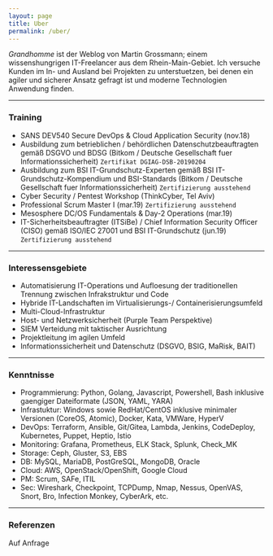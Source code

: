 ```yaml
---
layout: page
title: Uber
permalink: /uber/
---
```


_Grandhomme_ ist der Weblog von Martin Grossmann; einem wissenshungrigen IT-Freelancer aus dem Rhein-Main-Gebiet. Ich versuche Kunden im In- und Ausland bei Projekten zu unterstuetzen, bei denen ein agiler und sicherer Ansatz gefragt ist und moderne Technologien Anwendung finden.

---

### Training

- SANS DEV540 Secure DevOps & Cloud Application Security (nov.18)
- Ausbildung zum betrieblichen / behördlichen Datenschutzbeauftragten gemäß DSGVO und BDSG (Bitkom / Deutsche Gesellschaft fuer Informationssicherheit) `Zertifikat DGIAG-DSB-20190204`
- Ausbildung zum BSI IT-Grundschutz-Experten gemäß BSI IT-Grundschutz-Kompendium und BSI-Standards (Bitkom / Deutsche Gesellschaft fuer Informationssicherheit) `Zertifizierung ausstehend`
- Cyber Security / Pentest Workshop (ThinkCyber, Tel Aviv)
- Professional Scrum Master I (mar.19) `Zertifizierung ausstehend`
- Mesosphere DC/OS Fundamentals & Day-2 Operations (mar.19)
- IT-Sicherheitsbeauftragter (ITSiBe) / Chief Information Security Officer (CISO) gemäß ISO/IEC 27001 und BSI IT-Grundschutz (jun.19) `Zertifizierung ausstehend`

---

### Interessensgebiete

- Automatisierung IT-Operations und Aufloesung der traditionellen Trennung zwischen Infrakstruktur und Code
- Hybride IT-Landschaften im Virtualisierungs-/ Containerisierungsumfeld
- Multi-Cloud-Infrastruktur
- Host- und Netzwerksicherheit (Purple Team Perspektive)
- SIEM Verteidung mit taktischer Ausrichtung
- Projektleitung im agilen Umfeld
- Informationssicherheit und Datenschutz (DSGVO, BSIG, MaRisk, BAIT)

---

### Kenntnisse 

- Programmierung: Python, Golang, Javascript, Powershell, Bash inklusive gaengiger Dateiformate (JSON, YAML, YARA)
- Infrastuktur: Windows sowie RedHat/CentOS inklusive minimaler Versionen (CoreOS, Atomic), Docker, Kata, VMWare, HyperV 
- DevOps: Terraform, Ansible, Git/Gitea, Lambda, Jenkins, CodeDeploy, Kubernetes, Puppet, Heptio, Istio
- Monitoring: Grafana, Prometheus, ELK Stack, Splunk, Check_MK
- Storage: Ceph, Gluster, S3, EBS
- DB: MySQL, MariaDB, PostGreSQL, MongoDB, Oracle
- Cloud: AWS, OpenStack/OpenShift, Google Cloud
- PM: Scrum, SAFe, ITIL
- Sec: Wireshark, Checkpoint, TCPDump, Nmap, Nessus, OpenVAS, Snort, Bro, Infection Monkey, CyberArk, etc.

---

### Referenzen

Auf Anfrage





